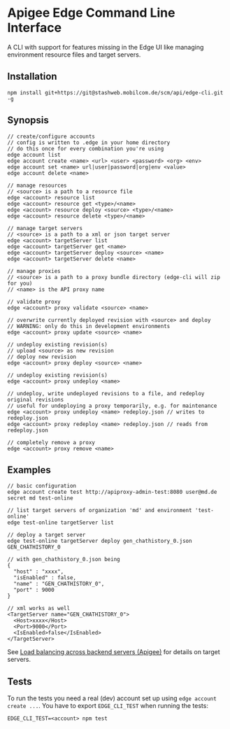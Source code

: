 # Apigee Edge Command Line Interface

A CLI with support for features missing in the Edge UI like managing
environment resource files and target servers.

## Installation

`npm install git+https://git@stashweb.mobilcom.de/scm/api/edge-cli.git -g`

## Synopsis

```
// create/configure accounts
// config is written to .edge in your home directory
// do this once for every combination you're using
edge account list
edge account create <name> <url> <user> <password> <org> <env>
edge account set <name> url|user|password|org|env <value>
edge account delete <name>

// manage resources
// <source> is a path to a resource file
edge <account> resource list
edge <account> resource get <type>/<name>
edge <account> resource deploy <source> <type>/<name>
edge <account> resource delete <type>/<name>

// manage target servers
// <source> is a path to a xml or json target server
edge <account> targetServer list
edge <account> targetServer get <name>
edge <account> targetServer deploy <source> <name>
edge <account> targetServer delete <name>

// manage proxies
// <source> is a path to a proxy bundle directory (edge-cli will zip for you)
// <name> is the API proxy name

// validate proxy
edge <account> proxy validate <source> <name>

// overwrite currently deployed revision with <source> and deploy
// WARNING: only do this in development environments
edge <account> proxy update <source> <name>

// undeploy existing revision(s)
// upload <source> as new revision
// deploy new revision
edge <account> proxy deploy <source> <name>

// undeploy existing revision(s)
edge <account> proxy undeploy <name>

// undeploy, write undeployed revisions to a file, and redeploy original revisions
// useful for undeploying a proxy temporarily, e.g. for maintenance
edge <account> proxy undeploy <name> redeploy.json // writes to redeploy.json
edge <account> proxy redeploy <name> redeploy.json // reads from redeploy.json

// completely remove a proxy
edge <account> proxy remove <name>
```

## Examples

```
// basic configuration
edge account create test http://apiproxy-admin-test:8080 user@md.de secret md test-online

// list target servers of organization 'md' and environment 'test-online'
edge test-online targetServer list

// deploy a target server
edge test-online targetServer deploy gen_chathistory_0.json GEN_CHATHISTORY_0

// with gen_chathistory_0.json being
{
  "host" : "xxxx",
  "isEnabled" : false,
  "name" : "GEN_CHATHISTORY_0",
  "port" : 9000
}

// xml works as well
<TargetServer name="GEN_CHATHISTORY_0">
  <Host>xxxx</Host>
  <Port>9000</Port>
  <IsEnabled>false</IsEnabled>
</TargetServer>
```

See [Load balancing across backend servers (Apigee)]( http://docs.apigee.com/docs/api-services/content/api-services/content/load-balancing-across-backend-servers) for details on target servers.

## Tests

To run the tests you need a real (dev) account set up using `edge account create ...`.
You have to export `EDGE_CLI_TEST` when running the tests:

```
EDGE_CLI_TEST=<account> npm test
```
